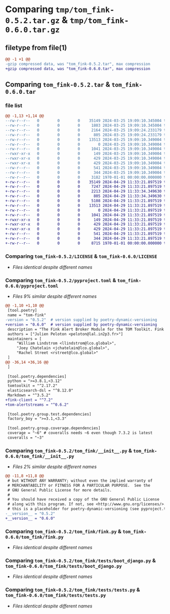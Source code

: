 # Comparing `tmp/tom_fink-0.5.2.tar.gz` & `tmp/tom_fink-0.6.0.tar.gz`

## filetype from file(1)

```diff
@@ -1 +1 @@
-gzip compressed data, was "tom_fink-0.5.2.tar", max compression
+gzip compressed data, was "tom_fink-0.6.0.tar", max compression
```

## Comparing `tom_fink-0.5.2.tar` & `tom_fink-0.6.0.tar`

### file list

```diff
@@ -1,13 +1,14 @@
--rw-r--r--   0        0        0    35149 2024-03-25 19:09:10.345004 tom_fink-0.5.2/LICENSE
--rw-r--r--   0        0        0     1803 2024-03-25 19:09:10.345004 tom_fink-0.5.2/README.md
--rw-r--r--   0        0        0     2164 2024-03-25 19:09:24.233179 tom_fink-0.5.2/pyproject.toml
--rw-r--r--   0        0        0      805 2024-03-25 19:09:24.233179 tom_fink-0.5.2/tom_fink/__init__.py
--rw-r--r--   0        0        0    13513 2024-03-25 19:09:10.349004 tom_fink-0.5.2/tom_fink/fink.py
--rw-r--r--   0        0        0        0 2024-03-25 19:09:10.349004 tom_fink-0.5.2/tom_fink/tests/__init__.py
--rw-r--r--   0        0        0     1041 2024-03-25 19:09:10.349004 tom_fink-0.5.2/tom_fink/tests/boot_django.py
--rwxr-xr-x   0        0        0      149 2024-03-25 19:09:10.349004 tom_fink-0.5.2/tom_fink/tests/django_shell.py
--rwxr-xr-x   0        0        0      429 2024-03-25 19:09:10.349004 tom_fink-0.5.2/tom_fink/tests/run_canary_tests.py
--rwxr-xr-x   0        0        0      429 2024-03-25 19:09:10.349004 tom_fink-0.5.2/tom_fink/tests/run_tests.py
--rw-r--r--   0        0        0      541 2024-03-25 19:09:10.349004 tom_fink-0.5.2/tom_fink/tests/tests.py
--rw-r--r--   0        0        0      344 2024-03-25 19:09:10.349004 tom_fink-0.5.2/tom_fink/tests/tests_canary.py
--rw-r--r--   0        0        0     3182 1970-01-01 00:00:00.000000 tom_fink-0.5.2/PKG-INFO
+-rw-r--r--   0        0        0    35149 2024-04-29 11:33:21.897519 tom_fink-0.6.0/LICENSE
+-rw-r--r--   0        0        0     7247 2024-04-29 11:33:21.897519 tom_fink-0.6.0/README.md
+-rw-r--r--   0        0        0     2213 2024-04-29 11:33:34.349630 tom_fink-0.6.0/pyproject.toml
+-rw-r--r--   0        0        0      805 2024-04-29 11:33:34.349630 tom_fink-0.6.0/tom_fink/__init__.py
+-rw-r--r--   0        0        0     5108 2024-04-29 11:33:21.897519 tom_fink-0.6.0/tom_fink/alertstream.py
+-rw-r--r--   0        0        0    13513 2024-04-29 11:33:21.897519 tom_fink-0.6.0/tom_fink/fink.py
+-rw-r--r--   0        0        0        0 2024-04-29 11:33:21.897519 tom_fink-0.6.0/tom_fink/tests/__init__.py
+-rw-r--r--   0        0        0     1041 2024-04-29 11:33:21.897519 tom_fink-0.6.0/tom_fink/tests/boot_django.py
+-rwxr-xr-x   0        0        0      149 2024-04-29 11:33:21.897519 tom_fink-0.6.0/tom_fink/tests/django_shell.py
+-rwxr-xr-x   0        0        0      429 2024-04-29 11:33:21.897519 tom_fink-0.6.0/tom_fink/tests/run_canary_tests.py
+-rwxr-xr-x   0        0        0      429 2024-04-29 11:33:21.897519 tom_fink-0.6.0/tom_fink/tests/run_tests.py
+-rw-r--r--   0        0        0      541 2024-04-29 11:33:21.897519 tom_fink-0.6.0/tom_fink/tests/tests.py
+-rw-r--r--   0        0        0      344 2024-04-29 11:33:21.897519 tom_fink-0.6.0/tom_fink/tests/tests_canary.py
+-rw-r--r--   0        0        0     8715 1970-01-01 00:00:00.000000 tom_fink-0.6.0/PKG-INFO
```

### Comparing `tom_fink-0.5.2/LICENSE` & `tom_fink-0.6.0/LICENSE`

 * *Files identical despite different names*

### Comparing `tom_fink-0.5.2/pyproject.toml` & `tom_fink-0.6.0/pyproject.toml`

 * *Files 9% similar despite different names*

```diff
@@ -1,10 +1,10 @@
 [tool.poetry]
 name = "tom-fink"
-version = "0.5.2"  # version supplied by poetry-dynamic-versioning
+version = "0.6.0"  # version supplied by poetry-dynamic-versioning
 description = "The Fink Alert Broker Module for the TOM Toolkit. Fink is a broker currently connected to ZTF. More information on Fink at https://fink-portal.org"
 authors = ["Julien Peloton <peloton@lal.in2p3.fr>"]
 maintainers = [
     "William Lindstrom <llindstrom@lco.global>",
     "Joey Chatelain <jchatelain@lco.global>",
     "Rachel Street <rstreet@lco.global>"
 ]
@@ -36,14 +36,16 @@
 ]
 
 [tool.poetry.dependencies]
 python = ">=3.8.1,<3.12"
 tomtoolkit = "^2.17.2"
 elasticsearch-dsl = "^8.12.0"
 Markdown = "^3.5.2"
+fink-client = "^7.2"
+tom-alertstreams = "^0.6.2"
 
 [tool.poetry.group.test.dependencies]
 factory_boy = ">=3.1,<3.3"
 
 [tool.poetry.group.coverage.dependencies]
 coverage = "~6" # coveralls needs ~6 even though 7.3.2 is latest
 coveralls = "~3"
```

### Comparing `tom_fink-0.5.2/tom_fink/__init__.py` & `tom_fink-0.6.0/tom_fink/__init__.py`

 * *Files 2% similar despite different names*

```diff
@@ -11,8 +11,8 @@
 # but WITHOUT ANY WARRANTY; without even the implied warranty of
 # MERCHANTABILITY or FITNESS FOR A PARTICULAR PURPOSE.  See the
 # GNU General Public License for more details.
 #
 # You should have received a copy of the GNU General Public License
 # along with this program. If not, see <http://www.gnu.org/licenses/>.
 # this is a placeholder for poetry-dynamic-versioning (see pyproject.toml)
-__version__ = "0.5.2"
+__version__ = "0.6.0"
```

### Comparing `tom_fink-0.5.2/tom_fink/fink.py` & `tom_fink-0.6.0/tom_fink/fink.py`

 * *Files identical despite different names*

### Comparing `tom_fink-0.5.2/tom_fink/tests/boot_django.py` & `tom_fink-0.6.0/tom_fink/tests/boot_django.py`

 * *Files identical despite different names*

### Comparing `tom_fink-0.5.2/tom_fink/tests/tests.py` & `tom_fink-0.6.0/tom_fink/tests/tests.py`

 * *Files identical despite different names*

